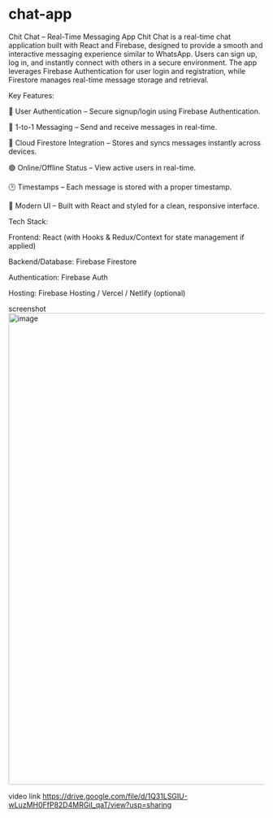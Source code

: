 # chat-app
Chit Chat – Real-Time Messaging App
Chit Chat is a real-time chat application built with React and Firebase, designed to provide a smooth and interactive messaging experience similar to WhatsApp. Users can sign up, log in, and instantly connect with others in a secure environment. The app leverages Firebase Authentication for user login and registration, while Firestore manages real-time message storage and retrieval.

Key Features:

🔑 User Authentication – Secure signup/login using Firebase Authentication.

💬 1-to-1 Messaging – Send and receive messages in real-time.

📡 Cloud Firestore Integration – Stores and syncs messages instantly across devices.

🟢 Online/Offline Status – View active users in real-time.

🕒 Timestamps – Each message is stored with a proper timestamp.

🎨 Modern UI – Built with React and styled for a clean, responsive interface.

Tech Stack:

Frontend: React (with Hooks & Redux/Context for state management if applied)

Backend/Database: Firebase Firestore

Authentication: Firebase Auth

Hosting: Firebase Hosting / Vercel / Netlify (optional)

screenshot
<img width="1895" height="929" alt="image" src="https://github.com/user-attachments/assets/b678e078-2cee-44fa-aacd-14c6ab6dc501" />

video link
https://drive.google.com/file/d/1Q31LSGIU-wLuzMH0FfP82D4MRGiI_qaT/view?usp=sharing


